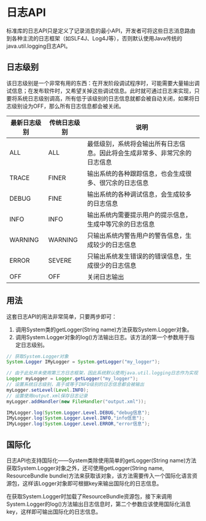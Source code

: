 # 日志API
标准库的日志API只是定义了记录消息的最小API，开发者可将这些日志消息路由到各种主流的日志框架（如SLF4J、Log4J等），否则默认使用Java传统的java.util.logging日志API。

## 日志级别
该日志级别是一个非常有用的东西：在开发阶段调试程序时，可能需要大量输出调试信息；在发布软件时，又希望关掉这些调试信息。此时就可通过日志来实现，只要将系统日志级别调高，所有低于该级别的日志信息就都会被自动关闭，如果将日志级别设为OFF，那么所有日志信息都会被关闭。

|最新日志级别|传统日志级别|说明|
|---|---|---|
|ALL|ALL|最低级别，系统将会输出所有日志信息。因此将会生成非常多、非常冗余的日志信息|
|TRACE|FINER|输出系统的各种跟踪信息，也会生成很多、很冗余的日志信息|
|DEBUG|FINE|输出系统的各种调试信息，会生成较多的日志信息|
|INFO|INFO|输出系统内需要提示用户的提示信息，生成中等冗余的日志信息|
|WARNING|WARNING|只输出系统内警告用户的警告信息，生成较少的日志信息|
|ERROR|SEVERE|只输出系统发生错误的的错误信息，生成很少的日志信息|
|OFF|OFF|关闭日志输出|

## 用法
这套日志API的用法非常简单，只要两步即可：
1. 调用System类的getLogger(String name)方法获取System.Logger对象。
2. 调用System.Logger对象的log()方法输出日志。该方法的第一个参数用于指定日志级别。

```Java
// 获取System.Logger对象
System.Logger IMyLogger = System.getLogger("my_logger");

// 由于此处并未使用第三方日志框架，因此系统默认使用java.util.logging日志作为实现
Logger myLogger = Logger.getLogger("my_logger");
// 设置系统日志级别，高于或等于INFO级别的日志信息都会被输出
myLogger.setLevel(Level.INFO);
// 设置使用output.xml保存日志记录
myLogger.addHandler(new FileHandler("output.xml"));

IMyLogger.log(System.Logger.Level.DEBUG,"debug信息");
IMyLogger.log(System.Logger.Level.INFO,"info信息");
IMyLogger.log(System.Logger.Level.ERROR,"error信息");
```

## 国际化
日志API也支持国际化——System类除使用简单的getLogger(String name)方法获取System.Logger对象之外，还可使用getLogger(String name, ResourceBundle bundle)方法来获取该对象，该方法需要传入一个国际化语言资源包，这样该Logger对象即可根据key来输出国际化的日志信息。

在获取System.Logger时加载了ResourceBundle资源包，接下来调用System.Logger的log()方法输出日志信息时，第二个参数应该使用国际化消息key，这样即可输出国际化的日志信息。